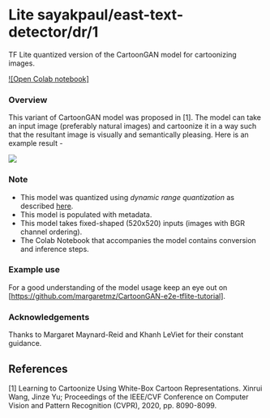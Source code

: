 # Lite sayakpaul/east-text-detector/dr/1
TF Lite quantized version of the CartoonGAN model for cartoonizing images. 

<!-- parent-model: sayakpaul/cartoongan/1 -->
<!-- asset-path: https://github.com/sayakpaul/Adventures-in-TensorFlow-Lite/releases/download/v0.7.0/whitebox_cartoon_gan_dr.tar.gz -->

[![Open Colab notebook]](https://colab.research.google.com/github/margaretmz/CartoonGAN-e2e-tflite-tutorial/blob/master/ml/CartoonGAN_TFLite_Fixed_Shaped.ipynb)

### Overview
This variant of CartoonGAN model was proposed in [1]. The model can take an input image (preferably natural images) and cartoonize it in a way such that the resultant image is visually and semantically pleasing. Here is an example result - 

![](https://i.ibb.co/wyB38YV/image.png)

### Note
- This model was quantized using _dynamic range quantization_ as described [here](https://www.tensorflow.org/lite/performance/post_training_quant).
- This model is populated with metadata. 
- This model takes fixed-shaped (520x520) inputs (images with BGR channel ordering). 
- The Colab Notebook that accompanies the model contains conversion and inference steps. 

### Example use
For a good understanding of the model usage keep an eye out on [https://github.com/margaretmz/CartoonGAN-e2e-tflite-tutorial].

### Acknowledgements
Thanks to Margaret Maynard-Reid and Khanh LeViet for their constant guidance.

References
--------------
[1] Learning to Cartoonize Using White-Box Cartoon Representations. Xinrui Wang, Jinze Yu; Proceedings of the IEEE/CVF Conference on Computer Vision and Pattern Recognition (CVPR), 2020, pp. 8090-8099.
